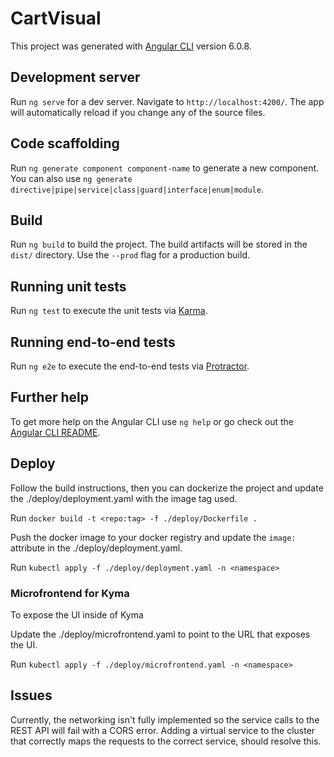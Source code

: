 # CartVisual

This project was generated with [Angular CLI](https://github.com/angular/angular-cli) version 6.0.8.

## Development server

Run `ng serve` for a dev server. Navigate to `http://localhost:4200/`. The app will automatically reload if you change any of the source files.

## Code scaffolding

Run `ng generate component component-name` to generate a new component. You can also use `ng generate directive|pipe|service|class|guard|interface|enum|module`.

## Build

Run `ng build` to build the project. The build artifacts will be stored in the `dist/` directory. Use the `--prod` flag for a production build.

## Running unit tests

Run `ng test` to execute the unit tests via [Karma](https://karma-runner.github.io).

## Running end-to-end tests

Run `ng e2e` to execute the end-to-end tests via [Protractor](http://www.protractortest.org/).

## Further help

To get more help on the Angular CLI use `ng help` or go check out the [Angular CLI README](https://github.com/angular/angular-cli/blob/master/README.md).

## Deploy

Follow the build instructions, then you can dockerize the project and update the ./deploy/deployment.yaml with the image tag used.

Run `docker build -t <repo:tag> -f ./deploy/Dockerfile .`

Push the docker image to your docker registry and update the `image:` attribute in the ./deploy/deployment.yaml.

Run `kubectl apply -f ./deploy/deployment.yaml -n <namespace>`

### Microfrontend for Kyma

To expose the UI inside of Kyma

Update the ./deploy/microfrontend.yaml to point to the URL that exposes the UI.

Run `kubectl apply -f ./deploy/microfrontend.yaml -n <namespace>`

## Issues
Currently, the networking isn't fully implemented so the service calls to the REST API will fail with a CORS error. Adding a virtual service to the cluster that correctly maps the requests to the correct service, should resolve this.
